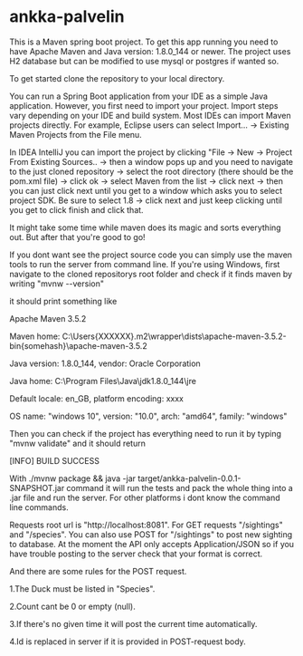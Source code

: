 # ankka-palvelin

This is a Maven spring boot project.
To get this app running you need to have Apache Maven and Java version: 1.8.0_144 or newer. 
The project uses H2 database but can be modified to use mysql or postgres if wanted so.

To get started clone the repository to your local directory.

You can run a Spring Boot application from your IDE as a simple Java application. However, you first need to import your project. 
Import steps vary depending on your IDE and build system. 
Most IDEs can import Maven projects directly. 
For example, Eclipse users can select Import…​ → Existing Maven Projects from the File menu.

In IDEA IntelliJ you can import the project by clicking "File ->  New -> Project From Existing Sources.. 
-> then a window pops up and you need to navigate to the just cloned repository 
-> select the root directory (there should be the pom.xml file) -> click ok
-> select Maven from the list -> click next 
-> then you can just click next until you get to a window which asks you to select project SDK.
Be sure to select 1.8 -> click next and just keep clicking until you get to click finish and click that.

It might take some time while maven does its magic and sorts everything out. But after that you're good to go!

If you dont want see the project source code you can simply use the maven tools to run the server from command line.
If you're using Windows, first navigate to the cloned repositorys root folder and check if it finds maven by writing "mvnw --version"

it should print something like

Apache Maven 3.5.2 

Maven home: C:\Users\{XXXXXX}\.m2\wrapper\dists\apache-maven-3.5.2-bin\{somehash}\apache-maven-3.5.2

Java version: 1.8.0_144, vendor: Oracle Corporation

Java home: C:\Program Files\Java\jdk1.8.0_144\jre

Default locale: en_GB, platform encoding: xxxx

OS name: "windows 10", version: "10.0", arch: "amd64", family: "windows"

Then you can check if the project has everything need to run it by typing "mvnw validate" and it should return

[INFO] BUILD SUCCESS

With ./mvnw package && java -jar target/ankka-palvelin-0.0.1-SNAPSHOT.jar command it will run the tests and pack the whole thing into a .jar file and run the server.
For other platforms i dont know the command line commands.

Requests root url is "http://localhost:8081".
For GET requests "/sightings" and "/species".
You can also use POST for "/sightings" to post new sighting to database.
At the moment the API only accepts Application/JSON so if you have trouble posting to the server check that your format is correct.

And there are some rules for the POST request.

1.The Duck must be listed in "Species".

2.Count cant be 0 or empty (null).

3.If there's no given time it will post the current time automatically.

4.Id is replaced in server if it is provided in POST-request body.
